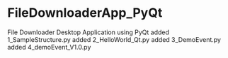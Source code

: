 # FileDownloaderApp_PyQt
File Downloader Desktop Application using PyQt
added 1_SampleStructure.py
added 2_HelloWorld_Qt.py
added 3_DemoEvent.py
added 4_demoEvent_V1.0.py
